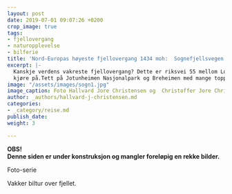 ```yaml
---
layout: post
date: 2019-07-01 09:07:26 +0200
crop_image: true
tags:
- fjellovergang
- naturopplevelse
- bilferie
title: 'Nord-Europas høyeste fjellovergang 1434 moh:  Sognefjellsvegen    '
excerpt: |-
  Kanskje verdens vakreste fjellovergang? Dette er riksvei 55 mellom Lom og Gaupne hele 108 km lang og en populær turistvei som stadig flere vil
  kjøre på.Tett på Jotunheimen Nasjonalpark og Breheimen med mange topper over 2000 moh..
image: "/assets/images/sogn1.jpg"
image_caption: Foto Hallvard Jore Christensen og  Christoffer Jore Christensen
author: _authors/hallvard-j-christensen.md
categories:
- _category/reise.md
publish_date: 
weight: 3

---
```

**OBS!  
Denne siden er under  konstruksjon og mangler foreløpig en rekke bilder.**

Foto-serie

Vakker biltur over fjellet.